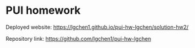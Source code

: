 # PUI homework

Deployed website: https://lgchen1.github.io/pui-hw-lgchen/solution-hw2/


Repository link: https://github.com/lgchen1/pui-hw-lgchen
